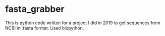 # fasta_grabber
This is python code written for a project I did in 2019 to get sequences from NCBI in .fasta format. Used biopython.
